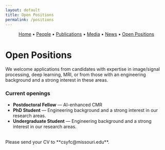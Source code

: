```yaml
---
layout: default
title: Open Positions
permalink: /positions
---
```


<!-- Simple nav -->
<p align="center">
  <a href="{{ site.baseurl }}/">Home</a> •
  <a href="{{ site.baseurl }}/people">People</a> •
  <a href="{{ site.baseurl }}/publications">Publications</a> •
  <a href="{{ site.baseurl }}/media">Media</a> •
  <a href="{{ site.baseurl }}/news">News</a> •
  <a href="{{ site.baseurl }}/positions">Open Positions</a>
</p>

# Open Positions

We welcome applications from candidates with expertise in image/signal processing, deep learning, MRI, or from those with an engineering background and a strong interest in these areas.

### Current openings
- **Postdoctoral Fellow** — AI-enhanced CMR
- **PhD Student** —  Engineering background and a strong interest in our research areas.
- **Undergraduate Student** — Engineering background and a strong interest in our research areas.
<br>
Please send your CV to **csyfc@missouri.edu**.


